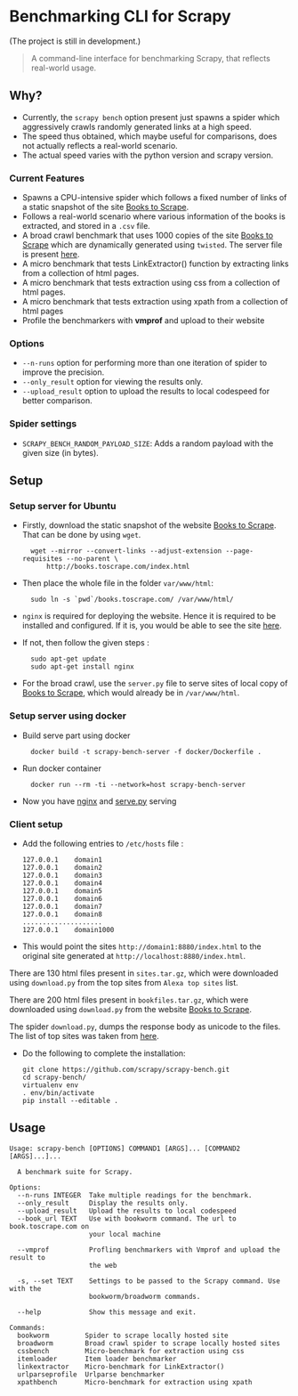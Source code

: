 # Benchmarking CLI for Scrapy
(The project is still in development.)

>A command-line interface for benchmarking Scrapy, that reflects real-world usage.

## Why?

* Currently, the `scrapy bench` option present just spawns a spider which aggressively crawls randomly generated links at a high speed.
* The speed thus obtained, which maybe useful for comparisons, does not actually reflects a real-world scenario.
* The actual speed varies with the python version and scrapy version.

### Current Features
* Spawns a CPU-intensive spider which follows a fixed number of links of a static snapshot of the site [Books to Scrape](http://books.toscrape.com/index.html).
* Follows a real-world scenario where various information of the books is extracted, and stored in a `.csv` file.
* A broad crawl benchmark that uses 1000 copies of the site [Books to Scrape](http://books.toscrape.com/index.html) which are dynamically generated using `twisted`. The server file is present [here](https://github.com/scrapy/scrapy-bench/blob/master/server.py).
* A micro benchmark that tests LinkExtractor() function by extracting links from a collection of html pages.
* A micro benchmark that tests extraction using css from a collection of html pages.
* A micro benchmark that tests extraction using xpath from a collection of html pages
* Profile the benchmarkers with **vmprof** and upload to their website

### Options
* `--n-runs` option for performing more than one iteration of spider to improve the precision.
* `--only_result` option for viewing the results only.
* `--upload_result` option to upload the results to local codespeed for better comparison.

### Spider settings
* `SCRAPY_BENCH_RANDOM_PAYLOAD_SIZE`: Adds a random payload with the given size (in bytes).

## Setup

### Setup server for Ubuntu

* Firstly, download the static snapshot of the website [Books to Scrape](http://books.toscrape.com/index.html). That can be done by using `wget`.

        wget --mirror --convert-links --adjust-extension --page-requisites --no-parent \
            http://books.toscrape.com/index.html

* Then place the whole file in the folder `var/www/html`:

        sudo ln -s `pwd`/books.toscrape.com/ /var/www/html/

* `nginx` is required for deploying the website. Hence it is required to be installed and configured. If it is, you would be able to see the site [here](http://localhost/books.toscrape.com/index.html).
* If not, then follow the given steps :

        sudo apt-get update
        sudo apt-get install nginx

* For the broad crawl, use the `server.py` file to serve sites of local copy of [Books to Scrape](http://books.toscrape.com/index.html), which would already be in `/var/www/html`.

### Setup server using docker

* Build serve part using docker

        docker build -t scrapy-bench-server -f docker/Dockerfile .

* Run docker container

        docker run --rm -ti --network=host scrapy-bench-server

* Now you have [nginx](http://localhost:8000/index.html) and [serve.py](http://localhost:8880/index.html) serving

### Client setup

* Add the following entries to `/etc/hosts` file :

	  127.0.0.1    domain1
	  127.0.0.1    domain2
	  127.0.0.1    domain3
	  127.0.0.1    domain4
	  127.0.0.1    domain5
	  127.0.0.1    domain6
	  127.0.0.1    domain7
	  127.0.0.1    domain8
	  ....................
	  127.0.0.1    domain1000

* This would point the sites `http://domain1:8880/index.html` to the original site generated at `http://localhost:8880/index.html`.


There are 130 html files present in `sites.tar.gz`, which were downloaded using `download.py` from the top sites from `Alexa top sites` list.

There are 200 html files present in `bookfiles.tar.gz`, which were downloaded using `download.py` from the website [Books to Scrape](http://books.toscrape.com/index.html).

The spider `download.py`, dumps the response body as unicode to the files. The list of top sites was taken from [here](http://s3.amazonaws.com/alexa-static/top-1m.csv.zip).

* Do the following to complete the installation:

      git clone https://github.com/scrapy/scrapy-bench.git
      cd scrapy-bench/
      virtualenv env
      . env/bin/activate
      pip install --editable .

## Usage

	Usage: scrapy-bench [OPTIONS] COMMAND1 [ARGS]... [COMMAND2 [ARGS]...]...

	  A benchmark suite for Scrapy.

	Options:
	  --n-runs INTEGER  Take multiple readings for the benchmark.
	  --only_result     Display the results only.
	  --upload_result   Upload the results to local codespeed
	  --book_url TEXT   Use with bookworm command. The url to book.toscrape.com on
	                    your local machine

	  --vmprof          Profling benchmarkers with Vmprof and upload the result to
	                    the web

	  -s, --set TEXT    Settings to be passed to the Scrapy command. Use with the
	                    bookworm/broadworm commands.

	  --help            Show this message and exit.

	Commands:
	  bookworm         Spider to scrape locally hosted site
	  broadworm        Broad crawl spider to scrape locally hosted sites
	  cssbench         Micro-benchmark for extraction using css
	  itemloader       Item loader benchmarker
	  linkextractor    Micro-benchmark for LinkExtractor()
	  urlparseprofile  Urlparse benchmarker
	  xpathbench       Micro-benchmark for extraction using xpath
